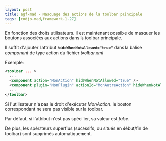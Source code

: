 ```yaml
---
layout: post
title: agf-mad - Masquage des actions de la toolbar principale
tags: [codjo-mad,framework-1-27]
---
```

En fonction des droits utilisateurs, il est maintenant possible de masquer les boutons associées aux actions dans la toolbar principale.

Il suffit d'ajouter l'attribut **```hideWhenNotAllowed="true"```** dans la balise _component_ de type action du fichier _toolbar.xml_

Exemple:
```xml
<toolbar ... >
  ...
  <component action="MonAction" hideWhenNotAllowed="true" />
  <component plugin="MonPlugin" actionId="MonAutreAction" hideWhenNotAllowed="true" />
  ...
</toolbar>
```

Si l'utilisateur n'a pas le droit d'exécuter _MonAction_, le bouton correspondant ne sera pas visible sur la toolbar.

Par défaut, si l'attribut n'est pas spécifier, sa valeur est _false_.

De plus, les spérateurs superflus (sucessifs, ou situés en début/fin de toolbar) sont supprimés automatiquement.